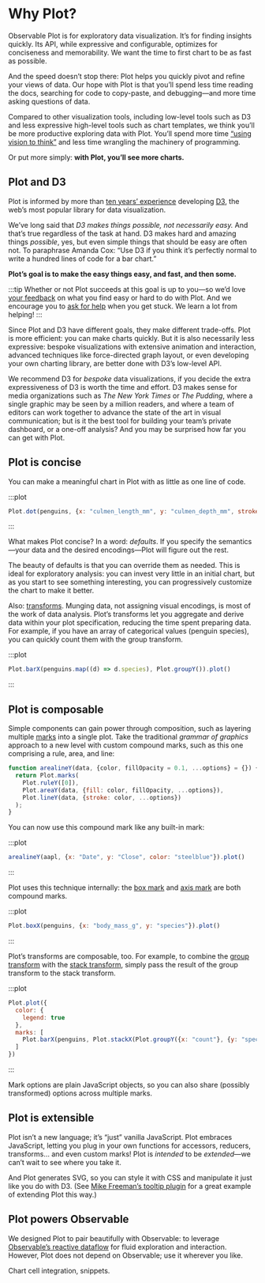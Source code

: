 <script setup>

import * as Plot from "@observablehq/plot";
import * as d3 from "d3";
import aapl from "./data/aapl.ts";
import penguins from "./data/penguins.ts";

function arealineY(data, {color, fillOpacity = 0.1, ...options} = {}) {
  return Plot.marks(
    Plot.ruleY([0]),
    Plot.areaY(data, {fill: color, fillOpacity, ...options}),
    Plot.lineY(data, {stroke: color, ...options})
  );
}

</script>

# Why Plot?

Observable Plot is for exploratory data visualization. It’s for finding insights quickly. Its API, while expressive and configurable, optimizes for conciseness and memorability. We want the time to first chart to be as fast as possible.

And the speed doesn’t stop there: Plot helps you quickly pivot and refine your views of data. Our hope with Plot is that you’ll spend less time reading the docs, searching for code to copy-paste, and debugging—and more time asking questions of data.

Compared to other visualization tools, including low-level tools such as D3 and less expressive high-level tools such as chart templates, we think you’ll be more productive exploring data with Plot. You’ll spend more time [“using vision to think”](https://www.amazon.com/Readings-Information-Visualization-Interactive-Technologies/dp/1558605339) and less time wrangling the machinery of programming.

Or put more simply: **with Plot, you’ll see more charts.**

## Plot and D3

Plot is informed by more than [ten years’ experience](https://observablehq.com/@mbostock/10-years-of-open-source-visualization) developing [D3](https://d3js.org), the web’s most popular library for data visualization.

We’ve long said that *D3 makes things possible, not necessarily easy.* And that’s true regardless of the task at hand. D3 makes hard and amazing things *possible*, yes, but even simple things that should be easy are often not. To paraphrase Amanda Cox: “Use D3 if you think it’s perfectly normal to write a hundred lines of code for a bar chart.”

**Plot’s goal is to make the easy things easy, and fast, and then some.**

:::tip
Whether or not Plot succeeds at this goal is up to you—so we’d love [your feedback](https://talk.observablehq.com/c/site-feedback/3) on what you find easy or hard to do with Plot. And we encourage you to [ask for help](https://talk.observablehq.com/c/help/6) when you get stuck. We learn a lot from helping!
:::

Since Plot and D3 have different goals, they make different trade-offs. Plot is more efficient: you can make charts quickly. But it is also necessarily less expressive: bespoke visualizations with extensive animation and interaction, advanced techniques like force-directed graph layout, or even developing your own charting library, are better done with D3’s low-level API.

We recommend D3 for *bespoke* data visualizations, if you decide the extra expressiveness of D3 is worth the time and effort. D3 makes sense for media organizations such as *The New York Times* or *The Pudding*, where a single graphic may be seen by a million readers, and where a team of editors can work together to advance the state of the art in visual communication; but is it the best tool for building your team’s private dashboard, or a one-off analysis? And you may be surprised how far you can get with Plot.

## Plot is concise

You can make a meaningful chart in Plot with as little as one line of code.

:::plot
```js
Plot.dot(penguins, {x: "culmen_length_mm", y: "culmen_depth_mm", stroke: "species"}).plot()
```
:::

What makes Plot concise? In a word: *defaults*. If you specify the semantics—your data and the desired encodings—Plot will figure out the rest.

The beauty of defaults is that you can override them as needed. This is ideal for exploratory analysis: you can invest very little in an initial chart, but as you start to see something interesting, you can progressively customize the chart to make it better.

Also: [transforms](./transforms.md). Munging data, not assigning visual encodings, is most of the work of data analysis. Plot’s transforms let you aggregate and derive data within your plot specification, reducing the time spent preparing data. For example, if you have an array of categorical values (penguin species), you can quickly count them with the group transform.

:::plot
```js
Plot.barX(penguins.map((d) => d.species), Plot.groupY()).plot()
```
:::

## Plot is composable

Simple components can gain power through composition, such as layering multiple [marks](./marks.md) into a single plot. Take the traditional *grammar of graphics* approach to a new level with custom compound marks, such as this one comprising a rule, area, and line:

```js
function arealineY(data, {color, fillOpacity = 0.1, ...options} = {}) {
  return Plot.marks(
    Plot.ruleY([0]),
    Plot.areaY(data, {fill: color, fillOpacity, ...options}),
    Plot.lineY(data, {stroke: color, ...options})
  );
}
```

You can now use this compound mark like any built-in mark:

:::plot
```js
arealineY(aapl, {x: "Date", y: "Close", color: "steelblue"}).plot()
```
:::

Plot uses this technique internally: the [box mark](./marks/box.md) and [axis mark](./marks/axis.md) are both compound marks.

:::plot
```js
Plot.boxX(penguins, {x: "body_mass_g", y: "species"}).plot()
```
:::

Plot’s transforms are composable, too. For example, to combine the [group transform](./transforms/group.md) with the [stack transform](./transforms/stack.md), simply pass the result of the group transform to the stack transform.

:::plot
```js
Plot.plot({
  color: {
    legend: true
  },
  marks: [
    Plot.barX(penguins, Plot.stackX(Plot.groupY({x: "count"}, {y: "species", fill: "sex"})))
  ]
})
```
:::

Mark options are plain JavaScript objects, so you can also share (possibly transformed) options across multiple marks.

## Plot is extensible

Plot isn’t a new language; it’s “just” vanilla JavaScript. Plot embraces JavaScript, letting you plug in your own functions for accessors, reducers, transforms… and even custom marks! Plot is *intended* to be *extended*—we can’t wait to see where you take it.

And Plot generates SVG, so you can style it with CSS and manipulate it just like you do with D3. (See [Mike Freeman’s tooltip plugin](https://observablehq.com/@mkfreeman/plot-tooltip) for a great example of extending Plot this way.)

<!-- ## Plot understands data types

Plot encourages you to do type coercion and parsing *outside* of the Plot. For example if you provide strings, Plot interprets the data as ordinal, whereas if you provide numbers, Plot interprets the data as quantitative.

We’ve made some concessions to perform coercion within Plot, but in general we encourage you to do that elsewhere—say using Observable’s data table cell—so that you use consistent types throughout your analysis. This is better for performance since the type coercion is only done once, but more importantly, it elevates it to an explicit step, so that you can confirm that the types are what you expect. No more genes be interpreted as dates! -->

<!-- ## Plot looks good

Even though Plot has a minimalist aesthetic, we want it too look good. -->

## Plot powers Observable

We designed Plot to pair beautifully with Observable: to leverage [Observable’s reactive dataflow](https://observablehq.com/@observablehq/how-observable-runs) for fluid exploration and interaction. However, Plot does not depend on Observable; use it wherever you like.

Chart cell integration, snippets.

